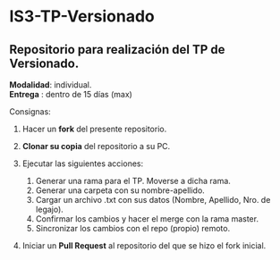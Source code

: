 # IS3-TP-Versionado
## Repositorio para realización del TP de Versionado.

__Modalidad__: individual.  
__Entrega__ : dentro de 15 días (max)  

Consignas:

1. Hacer un __fork__ del presente repositorio.
2. __Clonar su copia__ del repositorio a su PC.
3. Ejecutar las siguientes acciones:

      1. Generar una rama para el TP. Moverse a dicha rama.
      2. Generar una carpeta con su nombre-apellido.
      3. Cargar un archivo .txt con sus datos (Nombre, Apellido, Nro. de legajo).
      4. Confirmar los cambios y hacer el merge con la rama master.
      5. Sincronizar los cambios con el repo (propio) remoto.

4. Iniciar un __Pull Request__ al repositorio del que se hizo el fork inicial.
